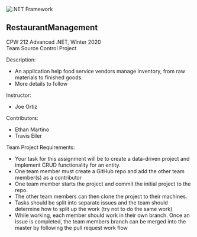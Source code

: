![.NET Framework](https://github.com/arcum-omni/RestaurantManagement/workflows/.NET%20Framework/badge.svg)
## RestaurantManagement
CPW 212 Advanced .NET, Winter 2020<br>
Team Source Control Project<br>

Description:
- An application help food service vendors manage inventory, from raw materials to finished goods.
- More details to follow

Instructor:
- Joe Ortiz

Contributors:
- Ethan Martino
- Travis Eiler

Team Project Requirements:
- Your task for this assignment will be to create a data-driven project and implement CRUD functionality for an entity.
- One team member must create a GitHub repo and add the other team member(s) as a contributor
- One team member starts the project and commit the initial project to the repo.
- The other team members can then clone the project to their machines.
- Tasks should be split into separate issues and the team should determine how to split up the work (try not to do the same work)
- While working, each member should work in their own branch. Once an issue is completed, the team members branch can be merged into the master by following the pull request work flow
